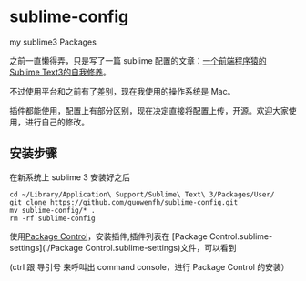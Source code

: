 # sublime-config

my sublime3 Packages

之前一直懒得弄，只是写了一篇 sublime 配置的文章：[一个前端程序猿的Sublime Text3的自我修养](http://blog.guowenfh.com/2015/12/26/SublimeText/)。

不过使用平台和之前有了差别，现在我使用的操作系统是 Mac。

插件都能使用，配置上有部分区别，现在决定直接将配置上传，开源。欢迎大家使用，进行自己的修改。

## 安装步骤

在新系统上 sublime 3 安装好之后

```shell
cd ~/Library/Application\ Support/Sublime\ Text\ 3/Packages/User/
git clone https://github.com/guowenfh/sublime-config.git
mv sublime-config/* .
rm -rf sublime-config
```


使用[Package Control](https://packagecontrol.io/installation)，安装插件,插件列表在 [Package Control.sublime-settings](./Package Control.sublime-settings)文件，可以看到

(ctrl 跟 导引号 来呼叫出 command console，进行 Package Control 的安装）

